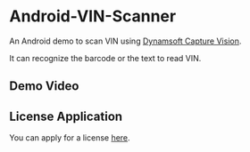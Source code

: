 # Android-VIN-Scanner

An Android demo to scan VIN using [Dynamsoft Capture Vision](https://www.dynamsoft.com/capture-vision/docs/mobile/programming/android/).

It can recognize the barcode or the text to read VIN.

## Demo Video

## License Application

You can apply for a license [here](https://www.dynamsoft.com/customer/license/trialLicense/?product=dcv&package=cross-platform).

